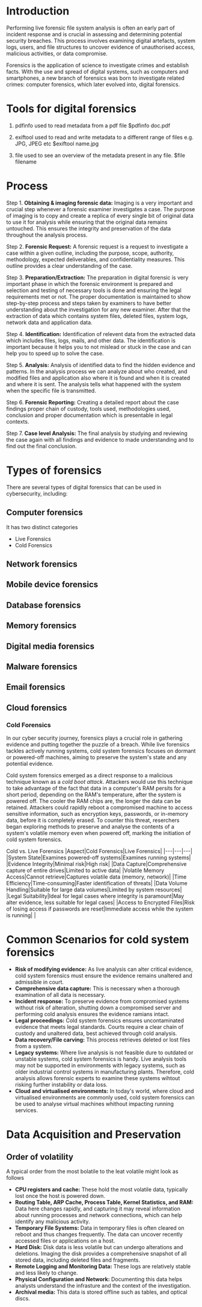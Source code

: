 # Introduction
Performing live forensic file system analysis is often an early part of incident response and is crucial in assessing and determining potential security breaches. This process involves examining digital artefacts, system logs, users, and file structures to uncover evidence of unauthorised access, malicious activities, or data compromise.

Forensics is the application of science to investigate crimes and establish facts. With the use and spread of digital systems, such as computers and smartphones, a new branch of forensics was born to investigate related crimes: computer forensics, which later evolved into, digital forensics.

# Tools for digital forensics
1. pdfinfo used to read metadata from a pdf file
    $pdfinfo doc.pdf

2. exiftool used to read and write metadata to a different range of files e.g. JPG, JPEG etc
    $exiftool name.jpg

3. file used to see an overview of the metadata present in any file.
    $file filename

# Process
Step 1. **Obtaining & imaging forensic data:** Imaging is a very important and crucial step whenever a forensic examiner investigates a case. The purpose of imaging is to copy and create a replica of every single bit of original data to use it for analysis while ensuring that the original data remains untouched. This ensures the integrity and preservation of the data throughout the analysis process.

Step 2. **Forensic Request:** A forensic request is a request to investigate a case within a given outline, including the purpose, scope, authority, methodology, expected deliverables, and confidentiality measures. This outline provides a clear understanding of the case.

Step 3. **Preparation/Extraction:** The preparation in digital forensic is very important phase in which the forensic environment is prepared and selection and testing of necessary tools is done and ensuring the legal requirements met or not. The proper documentation is maintained to show step-by-step process and steps taken by examiners to have better understanding about the investigation for any new examiner. After that the extraction of data which contains system files, deleted files, system logs, network data and application data.

Step 4. **Identification:** Identification of relevent data from the extracted data which includes files, logs, mails, and other data. The identification is important because it helps you to not mislead or stuck in the case and can help you to speed up to solve the case.

Step 5. **Analysis:** Analysis of identified data to find the hidden evidence and patterns. In the analysis process we can analyze about who created, and modified files and application also where it is found and when it is created and where it is sent. The analysis tells what happened with the system when the specific file is transmitted.

Step 6. **Forensic Reporting:** Creating a detailed report about the case findings proper chain of custody, tools used, methodologies used, conclusion and proper documentation which is presentable in legal contexts.

Step 7. **Case level Analysis:** The final analysis by studying and reviewing the case again with all findings and evidence to made understanding and to find out the final conclusion.

# Types of forensics
There are several types of digital forensics that can be used in cybersecurity, including:
## Computer forensics
It has two distinct categories 
   - Live Forensics
   - Cold Forensics
   
## Network forensics
## Mobile device forensics
## Database forensics
## Memory forensics
## Digital media forensics
## Malware forensics
## Email forensics
## Cloud forensics

### Cold Forensics
In our cyber security journey, forensics plays a crucial role in gathering evidence and putting together the puzzle of a breach. While live forensics tackles actively running systems, cold system forensics focuses on dormant or powered-off machines, aiming to preserve the system's state and any potential evidence. 

Cold system forensics emerged as a direct response to a malicious technique known as a *cold boot attack*. Attackers would use this technique to take advantage of the fact that data in a computer's RAM persits for a short period, depending on the RAM's temperature, after the system is powered off. The cooler the RAM chips are, the longer the data can be retained. Attackers could rapidly reboot a compromised machine to access sensitive information, such as encryption keys, passwords, or in-memory data, before it is completely erased. To counter this threat, reserchers began exploring methods to preserve and analyse the contents of a system's volatile memory even when powered off, marking the initiation of cold system forensics.

Cold vs. Live Forensics
|Aspect|Cold Forensics|Live Forensics|
|---|---|---|
|System State|Examines powered-off systems|Examines running systems|
|Evidence Integrity|Minimal risk|High risk|
|Data Capture|Comprehensive capture of entire drives|Limited to active data|
|Volatile Memory Access|Cannot retrieve|Captures volatile data (memory, network)|
|Time Efficiency|Time-consuming|Faster identification of threats|
|Data Volume Handling|Suitable for large data volumes|Limited by system resources|
|Legal Suitability|Ideal for legal cases where integrity is paramount|May alter evidence, less suitable for legal cases|
|Access to Encrypted Files|Risk of losing access if passwords are reset|Immediate access while the system is running|
|

# Common Scenarios for cold system forensics
- **Risk of modifying evidence:** As live analysis can alter critical evidence, cold system forensics must ensure the evidence remains unaltered and admissible in court.
- **Comprehensive data capture:** This is necessary when a thorough examination of all data is necessary.
- **Incident response:** To preserve evidence from compromised systems without risk of alteration, shutting down a compromised server and performing cold analysis ensures the evidence ramians intact.
- **Legal proceedings:** Cold system forensics ensures uncontaminated evidence that meets legal standards. Courts require a clear chain of custody and unaltered data, best achieved through cold analysis.
- **Data recovery/File carving:** This process retrieves deleted or lost files from a system. 
- **Legacy systems:** Where live analysis is not feasible dure to outdated or unstable systems, cold system forensics is handy. Live analysis tools may not be supported in environments with legacy systems, such as older industrial control systems in manufacturing plants. Therefore, cold analysis allows forensic experts to examine these systems wihtout risking further instability or data loss.
- **Cloud and virtualised environments:** In today's world, where cloud and virtualised environments are commonly used, cold system forensics can be used to analyse virtual machines whithout impacting running services.

# Data Acquisition and Preservation
## Order of volatility
A typical order from the most bolatile to the leat volatile might look as follows

- **CPU registers and cache:** These hold the most volatile data, typically lost once the host is powered down.
- **Routing Table, ARP Cache, Process Table, Kernel Statistics, and RAM:** Data here changes rapidly, and capturing it may reveal information about running processes and network connections, which can help identify any malicious activity.
- **Temporary File Systems:** Data in temporary files is often cleared on reboot and thus changes frequently. The data can uncover recently accessed files or applications on a host.
- **Hard Disk:** Disk data is less volatile but can undergo alterations and deletions. Imaging the disk provides a comprehensive snapshot of all stored data, including deleted files and fragments.
- **Remote Logging and Monitoring Data:** These logs are relatively stable and less likely to change.
- **Physical Configuration and Network:** Documenting this data helps analysts understand the infrasture and the context of the investigation.
- **Archival media:** This data is stored offline such as tables, and optical discs.

